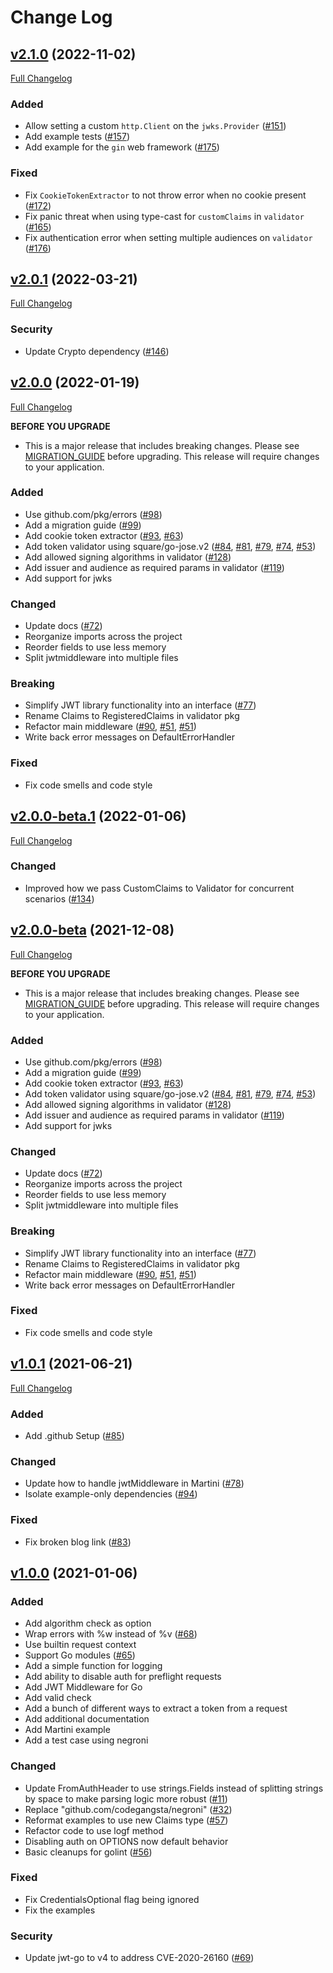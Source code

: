 # Change Log

<a name="v2.1.0"></a>
## [v2.1.0](https://github.com/auth0/go-jwt-middleware/tree/v2.1.0) (2022-11-02)

[Full Changelog](https://github.com/auth0/go-jwt-middleware/compare/v2.0.1...v2.1.0)

### Added

* Allow setting a custom `http.Client` on the `jwks.Provider` ([#151](https://github.com/auth0/go-jwt-middleware/pull/146))
* Add example tests ([#157](https://github.com/auth0/go-jwt-middleware/pull/157))
* Add example for the `gin` web framework ([#175](https://github.com/auth0/go-jwt-middleware/pull/175))

### Fixed

* Fix `CookieTokenExtractor` to not throw error when no cookie present ([#172](https://github.com/auth0/go-jwt-middleware/pull/172))
* Fix panic threat when using type-cast for `customClaims` in `validator` ([#165](https://github.com/auth0/go-jwt-middleware/pull/165))
* Fix authentication error when setting multiple audiences on `validator` ([#176](https://github.com/auth0/go-jwt-middleware/pull/176)) 


<a name="v2.0.1"></a>
## [v2.0.1](https://github.com/auth0/go-jwt-middleware/tree/v2.0.1) (2022-03-21)

[Full Changelog](https://github.com/auth0/go-jwt-middleware/compare/v2.0.0...v2.0.1)

### Security

* Update Crypto dependency ([#146](https://github.com/auth0/go-jwt-middleware/pull/146))


<a name="v2.0.0"></a>
## [v2.0.0](https://github.com/auth0/go-jwt-middleware/tree/v2.0.0) (2022-01-19)

[Full Changelog](https://github.com/auth0/go-jwt-middleware/compare/v1.0.1...v2.0.0)

**BEFORE YOU UPGRADE**

- This is a major release that includes breaking changes. Please see [MIGRATION_GUIDE](MIGRATION_GUIDE.md) before
  upgrading. This release will require changes to your application.

### Added

* Use github.com/pkg/errors ([#98](https://github.com/auth0/go-jwt-middleware/issues/98))
* Add a migration guide ([#99](https://github.com/auth0/go-jwt-middleware/issues/99))
* Add cookie token extractor ([#93](https://github.com/auth0/go-jwt-middleware/issues/93), [#63](https://github.com/auth0/go-jwt-middleware/issues/63))
* Add token validator using square/go-jose.v2 ([#84](https://github.com/auth0/go-jwt-middleware/issues/84), [#81](https://github.com/auth0/go-jwt-middleware/issues/81), [#79](https://github.com/auth0/go-jwt-middleware/issues/79), [#74](https://github.com/auth0/go-jwt-middleware/issues/74), [#53](https://github.com/auth0/go-jwt-middleware/issues/53))
* Add allowed signing algorithms in validator ([#128](https://github.com/auth0/go-jwt-middleware/pull/128))
* Add issuer and audience as required params in validator ([#119](https://github.com/auth0/go-jwt-middleware/pull/119))
* Add support for jwks

### Changed

* Update docs ([#72](https://github.com/auth0/go-jwt-middleware/issues/72))
* Reorganize imports across the project
* Reorder fields to use less memory
* Split jwtmiddleware into multiple files

### Breaking

* Simplify JWT library functionality into an interface ([#77](https://github.com/auth0/go-jwt-middleware/issues/77))
* Rename Claims to RegisteredClaims in validator pkg
* Refactor main middleware ([#90](https://github.com/auth0/go-jwt-middleware/issues/90), [#51](https://github.com/auth0/go-jwt-middleware/issues/51), [#51](https://github.com/auth0/go-jwt-middleware/issues/52))
* Write back error messages on DefaultErrorHandler

### Fixed

* Fix code smells and code style


<a name="v2.0.0-beta.1"></a>
## [v2.0.0-beta.1](https://github.com/auth0/go-jwt-middleware/tree/v2.0.0-beta.1) (2022-01-06)

[Full Changelog](https://github.com/auth0/go-jwt-middleware/compare/v2.0.0-beta...v2.0.0-beta.1)

### Changed

* Improved how we pass CustomClaims to Validator for concurrent scenarios ([#134](https://github.com/auth0/go-jwt-middleware/pull/134))

<a name="v2.0.0-beta"></a>
## [v2.0.0-beta](https://github.com/auth0/go-jwt-middleware/tree/v2.0.0-beta) (2021-12-08)

[Full Changelog](https://github.com/auth0/go-jwt-middleware/compare/v1.0.1...v2.0.0-beta)

**BEFORE YOU UPGRADE**

- This is a major release that includes breaking changes. Please see [MIGRATION_GUIDE](MIGRATION_GUIDE.md) before
upgrading. This release will require changes to your application.

### Added

* Use github.com/pkg/errors ([#98](https://github.com/auth0/go-jwt-middleware/issues/98))
* Add a migration guide ([#99](https://github.com/auth0/go-jwt-middleware/issues/99))
* Add cookie token extractor ([#93](https://github.com/auth0/go-jwt-middleware/issues/93), [#63](https://github.com/auth0/go-jwt-middleware/issues/63))
* Add token validator using square/go-jose.v2 ([#84](https://github.com/auth0/go-jwt-middleware/issues/84), [#81](https://github.com/auth0/go-jwt-middleware/issues/81), [#79](https://github.com/auth0/go-jwt-middleware/issues/79), [#74](https://github.com/auth0/go-jwt-middleware/issues/74), [#53](https://github.com/auth0/go-jwt-middleware/issues/53))
* Add allowed signing algorithms in validator ([#128](https://github.com/auth0/go-jwt-middleware/pull/128))
* Add issuer and audience as required params in validator ([#119](https://github.com/auth0/go-jwt-middleware/pull/119))
* Add support for jwks

### Changed

* Update docs ([#72](https://github.com/auth0/go-jwt-middleware/issues/72))
* Reorganize imports across the project
* Reorder fields to use less memory
* Split jwtmiddleware into multiple files

### Breaking

* Simplify JWT library functionality into an interface ([#77](https://github.com/auth0/go-jwt-middleware/issues/77))
* Rename Claims to RegisteredClaims in validator pkg
* Refactor main middleware ([#90](https://github.com/auth0/go-jwt-middleware/issues/90), [#51](https://github.com/auth0/go-jwt-middleware/issues/51), [#51](https://github.com/auth0/go-jwt-middleware/issues/52))
* Write back error messages on DefaultErrorHandler

### Fixed

* Fix code smells and code style

  
<a name="v1.0.1"></a>
## [v1.0.1](https://github.com/auth0/go-jwt-middleware/tree/v1.0.1) (2021-06-21)

[Full Changelog](https://github.com/auth0/go-jwt-middleware/compare/v1.0.0...v1.0.1)

### Added

* Add .github Setup ([#85](https://github.com/auth0/go-jwt-middleware/issues/85))

### Changed

* Update how to handle jwtMiddleware in Martini ([#78](https://github.com/auth0/go-jwt-middleware/issues/78))
* Isolate example-only dependencies ([#94](https://github.com/auth0/go-jwt-middleware/issues/94))

### Fixed

* Fix broken blog link ([#83](https://github.com/auth0/go-jwt-middleware/issues/83))
  
  
<a name="v1.0.0"></a>
## [v1.0.0](https://github.com/auth0/go-jwt-middleware/tree/v1.0.0) (2021-01-06)

### Added

* Add algorithm check as option
* Wrap errors with %w instead of %v ([#68](https://github.com/auth0/go-jwt-middleware/issues/68))
* Use builtin request context
* Support Go modules ([#65](https://github.com/auth0/go-jwt-middleware/issues/65))
* Add a simple function for logging
* Add ability to disable auth for preflight requests
* Add JWT Middleware for Go
* Add valid check
* Add a bunch of different ways to extract a token from a request
* Add additional documentation
* Add Martini example
* Add a test case using negroni

### Changed

* Update FromAuthHeader to use strings.Fields instead of splitting strings by space to make parsing logic more robust
([#11](https://github.com/auth0/go-jwt-middleware/issues/11))
* Replace "github.com/codegangsta/negroni" ([#32](https://github.com/auth0/go-jwt-middleware/issues/32))
* Reformat examples to use new Claims type ([#57](https://github.com/auth0/go-jwt-middleware/issues/57))
* Refactor code to use logf method
* Disabling auth on OPTIONS now default behavior
* Basic cleanups for golint ([#56](https://github.com/auth0/go-jwt-middleware/issues/56))


### Fixed

* Fix CredentialsOptional flag being ignored
* Fix the examples


### Security

* Update jwt-go to v4 to address CVE-2020-26160 ([#69](https://github.com/auth0/go-jwt-middleware/issues/69))
